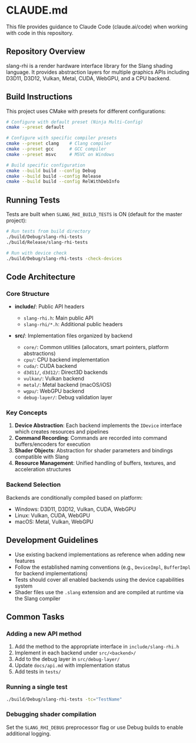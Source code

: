 # CLAUDE.md

This file provides guidance to Claude Code (claude.ai/code) when working with code in this repository.

## Repository Overview

slang-rhi is a render hardware interface library for the Slang shading language. It provides abstraction layers for multiple graphics APIs including D3D11, D3D12, Vulkan, Metal, CUDA, WebGPU, and a CPU backend.

## Build Instructions

This project uses CMake with presets for different configurations:

```bash
# Configure with default preset (Ninja Multi-Config)
cmake --preset default

# Configure with specific compiler presets
cmake --preset clang    # Clang compiler
cmake --preset gcc      # GCC compiler
cmake --preset msvc     # MSVC on Windows

# Build specific configuration
cmake --build build --config Debug
cmake --build build --config Release
cmake --build build --config RelWithDebInfo
```

## Running Tests

Tests are built when `SLANG_RHI_BUILD_TESTS` is ON (default for the master project):

```bash
# Run tests from build directory
./build/Debug/slang-rhi-tests
./build/Release/slang-rhi-tests

# Run with device check
./build/Debug/slang-rhi-tests -check-devices
```

## Code Architecture

### Core Structure

- **include/**: Public API headers
  - `slang-rhi.h`: Main public API
  - `slang-rhi/*.h`: Additional public headers

- **src/**: Implementation files organized by backend
  - `core/`: Common utilities (allocators, smart pointers, platform abstractions)
  - `cpu/`: CPU backend implementation
  - `cuda/`: CUDA backend
  - `d3d11/`, `d3d12/`: Direct3D backends
  - `vulkan/`: Vulkan backend
  - `metal/`: Metal backend (macOS/iOS)
  - `wgpu/`: WebGPU backend
  - `debug-layer/`: Debug validation layer

### Key Concepts

1. **Device Abstraction**: Each backend implements the `IDevice` interface which creates resources and pipelines
2. **Command Recording**: Commands are recorded into command buffers/encoders for execution
3. **Shader Objects**: Abstraction for shader parameters and bindings compatible with Slang
4. **Resource Management**: Unified handling of buffers, textures, and acceleration structures

### Backend Selection

Backends are conditionally compiled based on platform:
- Windows: D3D11, D3D12, Vulkan, CUDA, WebGPU
- Linux: Vulkan, CUDA, WebGPU
- macOS: Metal, Vulkan, WebGPU

## Development Guidelines

- Use existing backend implementations as reference when adding new features
- Follow the established naming conventions (e.g., `DeviceImpl`, `BufferImpl` for backend implementations)
- Tests should cover all enabled backends using the device capabilities system
- Shader files use the `.slang` extension and are compiled at runtime via the Slang compiler

## Common Tasks

### Adding a new API method
1. Add the method to the appropriate interface in `include/slang-rhi.h`
2. Implement in each backend under `src/<backend>/`
3. Add to the debug layer in `src/debug-layer/`
4. Update `docs/api.md` with implementation status
5. Add tests in `tests/`

### Running a single test
```bash
./build/Debug/slang-rhi-tests -tc="TestName"
```

### Debugging shader compilation
Set the `SLANG_RHI_DEBUG` preprocessor flag or use Debug builds to enable additional logging.
